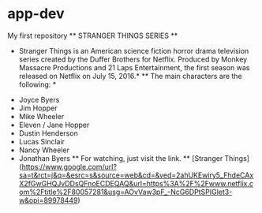 # app-dev
My first repository
** STRANGER THINGS SERIES **
* Stranger Things is an American science fiction horror drama television series created by the Duffer Brothers for Netflix. Produced by Monkey Massacre Productions and 21 Laps Entertainment, the first season was released on Netflix on July 15, 2016.*
** The main characters are the following: *
- Joyce Byers	
- Jim Hopper	
- Mike Wheeler	
- Eleven / Jane Hopper	
- Dustin Henderson	
- Lucas Sinclair	
- Nancy Wheeler	
- Jonathan Byers
** For watching, just visit the link. **
[Stranger Things] (https://www.google.com/url?sa=t&rct=j&q=&esrc=s&source=web&cd=&ved=2ahUKEwiry5_FhdeCAxX2fGwGHQJvDDsQFnoECDEQAQ&url=https%3A%2F%2Fwww.netflix.com%2Ftitle%2F80057281&usg=AOvVaw3pF_-NcG6DPtSPIGlet3-w&opi=89978449)
